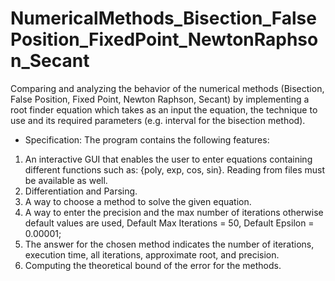 # NumericalMethods_Bisection_FalsePosition_FixedPoint_NewtonRaphson_Secant
Comparing and analyzing the behavior of the numerical methods (Bisection, False Position, Fixed Point, Newton Raphson, Secant) by implementing a root finder equation which takes as an input the  equation, the technique to use and its required parameters (e.g. interval for the bisection  method).

* Specification:
The program contains the following features:
1. An interactive GUI that enables the user to enter equations containing different functions such as: {poly, exp, cos, sin}. Reading from files must be available as well.
2. Differentiation and Parsing.
3. A way to choose a method to solve the given equation.
4. A way to enter the precision and the max number of iterations otherwise default values are used, Default Max Iterations = 50, Default Epsilon = 0.00001;
5. The answer for the chosen method indicates the number of iterations, execution time, all iterations, approximate root, and precision.
6. Computing the theoretical bound of the error for the methods.
